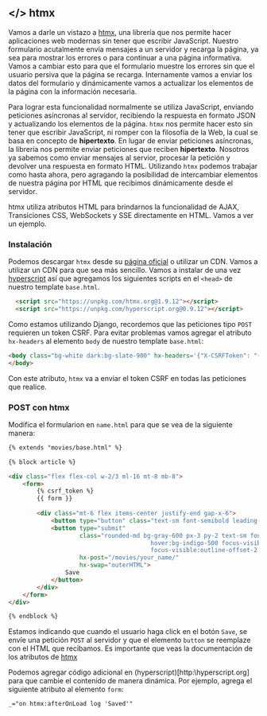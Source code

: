 ## </> htmx 

Vamos a darle un vistazo a [htmx](http:\\htmx.org), una librería que nos
permite hacer aplicaciones web modernas sin tener que escribir JavaScript.
Nuestro formulario acutalmente envía mensajes a un servidor y recarga la
página, ya sea para mostrar los errores o para continuar a una página
informativa. Vamos a cambiar esto para que el formulario muestre los errores
sin que el usuario persiva que la página se recarga. Internamente vamos a
enviar los datos del formulario y dinámicamente vamos a actualizar los
elementos de la página con la información necesaria.

Para lograr esta funcionalidad normalmente se utiliza JavaScript, enviando
peticiones asíncronas al servidor, recibiendo la respuesta en formato JSON y
actualizando los elementos de la página. `htmx` nos permite hacer esto sin
tener que escribir JavaScript, ni romper con la filosofía de la Web, la cual se
basa en concepto de **hipertexto**. En lugar de enviar peticiones asíncronas,
la librería nos permite enviar peticiones que reciben **hipertexto**. Nosotros ya
sabemos como enviar mensajes al servior, procesar la petición y devolver una
respuesta en formato HTML. Utilizando `htmx` podemos trabajar como hasta ahora,
pero agragando la posibilidad de intercambiar elementos de nuestra página por
HTML que recibimos dinámicamente desde el servidor. 

htmx utiliza atributos HTML para brindarnos la funcionalidad de AJAX,
Transiciones CSS, WebSockets y SSE directamente en HTML. Vamos a ver un ejemplo. 

### Instalación

Podemos descargar `htmx` desde su [página oficial](http://htmx.org) o utilizar
un CDN. Vamos a utilizar un CDN para que sea más sencillo. Vamos a instalar de
una vez [hyperscript](http:\\hyperscript.org) así que agregamos los siguientes scripts en el `<head>`
de nuestro template `base.html`.

```html
  <script src="https://unpkg.com/htmx.org@1.9.12"></script>
  <script src="https://unpkg.com/hyperscript.org@0.9.12"></script>
```

Como estamos utilizando Django, recordemos que las peticiones tipo `POST`
requieren un token CSRF. Para evitar problemas vamos agregar el atributo
`hx-headers` al elemento `body` de nuestro template `base.html`: 

```html
<body class="bg-white dark:bg-slate-900" hx-headers='{"X-CSRFToken": "{{ csrf_token }}"}'>
</body>
```
Con este atributo, `htmx` va a enviar el token CSRF en todas las peticiones que realice.

### POST con htmx

Modifica el formularion en `name.html` para que se vea de la siguiente manera:
```html
{% extends "movies/base.html" %}

{% block article %}

<div class="flex flex-col w-2/3 ml-16 mt-8 mb-8">
    <form>
        {% csrf_token %}
        {{ form }}
        
        <div class="mt-6 flex items-center justify-end gap-x-6">
            <button type="button" class="text-sm font-semibold leading-6 text-gray-900">Cancel</button>
            <button type="submit" 
                    class="rounded-md bg-gray-600 px-3 py-2 text-sm font-semibold text-white shadow-sm 
                                        hover:bg-indigo-500 focus-visible:outline focus-visible:outline-2 
                                        focus-visible:outline-offset-2 focus-visible:outline-indigo-600"
                    hx-post="/movies/your_name/" 
                    hx-swap="outerHTML">
                Save
            </button>
        </div> 
    </form>
</div>

{% endblock %}
```
Estamos indicando que cuando el usuario haga click en el botón `Save`, se envíe una petición `POST` al servidor y 
que el elemento `button` se reemplaze con el HTML que recibamos. Es importante que veas la documentación de los 
atributos de [htmx](https://htmx.org/reference/) 

Podemos agregar código adicional en (hyperscript)[http:\\hyperscript.org] para
que cambie el contenido de manera dinámica. Por ejemplo, agrega el siguiente
atributo al elemento `form`: 

```html
_="on htmx:afterOnLoad log 'Saved'"
```


